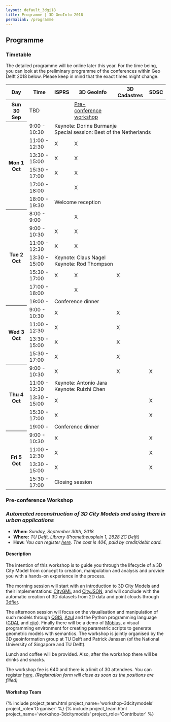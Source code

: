 ```yaml
---
layout: default_3dgi18
title: Programme | 3D GeoInfo 2018
permalink: /programme
---
```


## Programme

<a name="timetable" style="display: block; position: relative; top: -50px; visibility: hidden;"></a>

### Timetable

The detailed programme will be online later this year. For the time being, you can look at the preliminary programme of the conferences within Geo Delft 2018 below. Please keep in mind that the exact times might change.

<div class="table-responsive">
	<table class="table table-bordered table-hover table-condensed">
	  <thead>
	    <tr>
	      <th class="col-xs-2">Day</th>
	      <th class="col-xs-2">Time</th>
	      <th class="col-xs-2 info">ISPRS</th>
	      <th class="col-xs-2 success">3D GeoInfo</th>
	      <th class="col-xs-2 danger">3D Cadastres</th>
	      <th class="col-xs-2 warning">SDSC</th>
	    </tr>
	  </thead>
	  <tbody>
	  	<tr>
				<th>Sun 30 Sep</th>
				<td>TBD</td>
				<td></td>
				<td class="success"><a href="programme.html#workshop"><div class="white">Pre-conference workshop</div></a></td>
				<td></td>
				<td></td>
	    </tr>
	    <tr>
				<th rowspan="6">Mon 1 Oct</th>
				<td>9:00 - 10:30</td>
				<td colspan="4" class="active">Keynote: Dorine Burmanje<br />Special session: Best of the Netherlands</td>
	    </tr>
			<tr>
				<td>11:00 - 12:30</td>
	      <td class="info"><div class="text-info">X</div></td>
	      <td class="success"><div class="text-success">X</div></td>
	      <td></td>
	      <td></td>
	    </tr>   
			<tr>
	      <td>13:30 - 15:00</td>
	      <td class="info"><div class="text-info">X</div></td>
	      <td class="success"><div class="text-success">X</div></td>
	      <td></td>
	      <td></td>
	    </tr>
	    <tr>
	      <td>15:30 - 17:00</td>
	      <td class="info"><div class="text-info">X</div></td>
	      <td class="success"><div class="text-success">X</div></td>
	      <td></td>
	      <td></td>
	    </tr>
	    <tr>
	      <td>17:00 - 18:00</td>
	      <td></td>
	      <td class="success"><div class="text-success">X</div></td>
	      <td></td>
	      <td></td>
	    </tr>
	    <tr>
	      <td>18:00 - 19:30</td>
	      <td colspan="4"  class="active">Welcome reception</td>
	    </tr>
			<tr>
	      <th rowspan="7">Tue 2 Oct</th>
	      <td>8:00 - 9:00</td>
	      <td></td>
	      <td class="success"><div class="text-success">X</div></td>
	      <td></td>
	      <td></td>
	    </tr>
	    <tr>
	      <td>9:00 - 10:30</td>
	      <td class="info"><div class="text-info">X</div></td>
	      <td class="success"><div class="text-success">X</div></td>
	      <td></td>
	      <td></td>
	    </tr>
	    <tr>
				<td>11:00 - 12:30</td>
	      <td class="info"><div class="text-info">X</div></td>
	      <td class="success"><div class="text-success">X</div></td>
	      <td></td>
	      <td></td>
	    </tr>  
	    <tr>
	      <td>13:30 - 15:00</td>
	      <td colspan="4" class="active">Keynote: Claus Nagel<br />Keynote: Rod Thompson</td>
	    </tr>
	    <tr>
	    	<td>15:30 - 17:00</td>
	      <td class="info"><div class="text-info">X</div></td>
	      <td class="success"><div class="text-success">X</div></td>
	      <td class="danger"><div class="text-danger">X</div></td>
	      <td></td>
	    </tr>
	    <tr>
	      <td>17:00 - 18:00</td>
	      <td></td>
	      <td class="success"><div class="text-success">X</div></td>
	      <td></td>
	      <td></td>
	    </tr>
	    <tr>
	      <td>19:00 - </td>
	      <td colspan="4" class="active">Conference dinner</td>
	    </tr>
			<tr>
	      <th rowspan="4">Wed 3 Oct</th>
	      <td>9:00 - 10:30</td>
	      <td class="info"><div class="text-info">X</div></td>
	      <td></td>
	      <td class="danger"><div class="text-danger">X</div></td>
	      <td></td>
	    </tr>
	    <tr>
	      <td>11:00 - 12:30</td>
	      <td class="info"><div class="text-info">X</div></td>
	      <td></td>
	      <td class="danger"><div class="text-danger">X</div></td>
	      <td></td>
	    </tr>
	    <tr>
	      <td>13:30 - 15:00</td>
	      <td class="info"><div class="text-info">X</div></td>
	      <td></td>
	      <td class="danger"><div class="text-danger">X</div></td>
	      <td></td>
	    </tr>
	    <tr>
	      <td>15:30 - 17:00</td>
	      <td class="info"><div class="text-info">X</div></td>
	      <td></td>
	      <td class="danger"><div class="text-danger">X</div></td>
	      <td></td>
	    </tr>
	    <tr>
	      <th rowspan="5">Thu 4 Oct</th>
	      <td>9:00 - 10:30</td>
	      <td class="info"><div class="text-info">X</div></td>
	      <td></td>
	      <td class="danger"><div class="text-danger">X</div></td>
	      <td class="warning"><div class="text-warning">X</div></td>
	    </tr>
	    <tr>
	    	<td>11:00 - 12:30</td>
	      <td colspan="4" class="active">Keynote: Antonio Jara<br />Keynote: Ruizhi Chen</td>
	    </tr>    
	    <tr>
	      <td>13:30 - 15:00</td>
	      <td class="info"><div class="text-info">X</div></td>
	      <td></td>
	      <td></td>
	      <td class="warning"><div class="text-warning">X</div></td>
	    </tr>
	    <tr>
	      <td>15:30 - 17:00</td>
	      <td class="info"><div class="text-info">X</div></td>
	      <td></td>
	      <td></td>
	      <td class="warning"><div class="text-warning">X</div></td>
	    </tr>
	    <tr>
	      <td>19:00 - </td>
	      <td colspan="4" class="active">Conference dinner</td>
	    </tr>
	    <tr>
	      <th rowspan="4">Fri 5 Oct</th>
	      <td>9:00 - 10:30</td>
	      <td class="info"><div class="text-info">X</div></td>
	      <td></td>
	      <td></td>
	      <td class="warning"><div class="text-warning">X</div></td>
	    </tr>
	    <tr>
	      <td>11:00 - 12:30</td>
	      <td class="info"><div class="text-info">X</div></td>
	      <td></td>
	      <td></td>
	      <td class="warning"><div class="text-warning">X</div></td>
	    </tr>
	     <tr>
	      <td>13:30 - 15:00</td>
	      <td class="info"><div class="text-info">X</div></td>
	      <td></td>
	      <td></td>
	      <td class="warning"><div class="text-warning">X</div></td>
	    </tr>
	    <tr>
	    	<td>15:30 - 17:00</td>
	      <td colspan="4" class="active">Closing session</td>
	    </tr>
	  </tbody>
	</table>
</div>

<a name="workshop" style="display: block; position: relative; top: -50px; visibility: hidden;"></a>

### Pre-conference Workshop
### *Automated reconstruction of 3D City Models and using them in urban applications*

- **When:** *Sunday, September 30th, 2018*
- **Where:** *TU Delft, Library (Prometheusplein 1, 2628 ZC Delft)*
- **How:** *You can register [here](https://3dgeoinfo.typeform.com/to/G8WwRm). The cost is 40€, paid by credit/debit card.*

#### Description

The intention of this workshop is to guide you through the lifecycle of a 3D City Model from concept to creation, manipulation and analysis and provide you with a hands-on experience in the process.

The morning session will start with an introduction to 3D City Models and their implementations: [CityGML](https://www.citygml.org) and [CityJSON](https://www.cityjson.org), and will conclude with the automatic creation of 3D datasets from 2D data and point clouds through [3dfier](https://github.com/tudelft3d/3dfier/wiki).

The afternoon session will focus on the visualisation and manipulation of such models through [QGIS](https://qgis.org/en/site/), [Azul](https://itunes.apple.com/us/app/azul/id1173239678?mt=12) and the Python programming language ([GDAL](http://www.gdal.org) and [cjio](https://github.com/tudelft3d/cjio)). Finally there will be a demo of [Möbius](https://design-automation.github.io/mobius-modeller/), a visual programming environment for creating parametric scripts to generate geometric models with semantics. The workshop is jointly organised by the 3D geoinformation group at TU Delft and Patrick Janssen (of the National University of Singapore and TU Delft).

Lunch and coffee will be provided. Also, after the workshop there will be drinks and snacks.

The workshop fee is €40 and there is a limit of 30 attendees. You can register [here](https://3dgeoinfo.typeform.com/to/G8WwRm). *(Registration form will close as soon as the positions are filled)*

#### Workshop Team

<div class="row">
    {% include project_team.html project_name='workshop-3dcitymodels' project_role='Organiser' %}
    {% include project_team.html project_name='workshop-3dcitymodels' project_role='Contributor' %} 
</div>